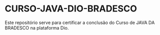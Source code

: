# CURSO-JAVA-DIO-BRADESCO
Este repositório serve para certificar a conclusão do Curso de JAVA DA BRADESCO
na plataforma Dio.
